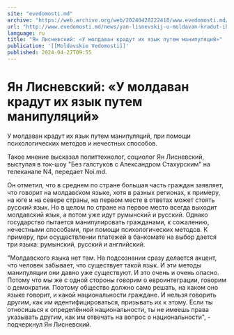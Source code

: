 ```yaml
---
site: "evedomosti.md"
archive: "https://web.archive.org/web/20240428222418/www.evedomosti.md/news/yan-lisnevskij-u-moldavan-kradut-ih-yazyk-putem-manipulyacij"
url: "http://www.evedomosti.md/news/yan-lisnevskij-u-moldavan-kradut-ih-yazyk-putem-manipulyacij"
language: ru
title: "Ян Лисневский: «У молдаван крадут их язык путем манипуляций»"
publication: '[[Moldavskie Vedomosti]]'
published: 2024-04-27T09:55
---
```


# Ян Лисневский: «У молдаван крадут их язык путем манипуляций»

У молдаван крадут их язык путем манипуляций, при помощи психологических методов и нечестных способов.

Такое мнение высказал политтехнолог, социолог Ян Лисневский, выступая в ток-шоу "Без галстуков с Александром Стахурским" на телеканале N4, передает Noi.md.

Он отметил, что в среднем по стране большая часть граждан заявляет, что говорит на молдавском языке, хотя в разных регионах, к примеру, на юге и на севере страны, на первом месте в ответах может стоять русский язык. Но в целом по стране на первое место всегда выходит молдавский язык, а потом уже идут румынский и русский. Однако государство пытается манипулировать гражданами, к сожалению, нечестными способами, при помощи психологических методов. К примеру, при осуществлении платежей в банкомате на выбор дается три языка: румынский, русский и английский.

"Молдавского языка нет там. На подсознании сразу делается акцент, что человек забывает, что существует такой язык. И эти методы манипуляции они давно уже существуют. И это очень и очень опасно. Потому что мы же с одной стороны говорим о евроинтеграции, говорим о демократии. Поэтому общество должно само решать, на каком оно языке говорит, и какой национальности граждане. И нельзя говорить другим, как им идентифицироваться, призывать их к этому. Если ты относишься к определённой национальности, ты не имеешь права указывать другим, как им отвечать на вопрос о национальности", - подчеркнул Ян Лисневский.